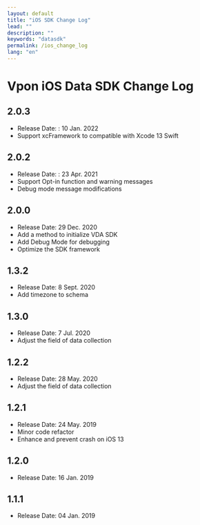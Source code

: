 ```yaml
---
layout: default
title: "iOS SDK Change Log"
lead: ""
description: ""
keywords: "datasdk"
permalink: /ios_change_log
lang: "en"
---
```


# Vpon iOS Data SDK Change Log

## 2.0.3

* Release Date: : 10 Jan. 2022
* Support xcFramework to compatible with Xcode 13 Swift

## 2.0.2

* Release Date: : 23 Apr. 2021
* Support Opt-in function and warning messages
* Debug mode message modifications


## 2.0.0

* Release Date: 29 Dec. 2020
* Add a method to initialize VDA SDK
* Add Debug Mode for debugging
* Optimize the SDK framework


## 1.3.2

* Release Date: 8 Sept. 2020
* Add timezone to schema

## 1.3.0

* Release Date: 7 Jul. 2020
* Adjust the field of data collection


## 1.2.2

* Release Date: 28 May. 2020
* Adjust the field of data collection


## 1.2.1

* Release Date: 24 May. 2019
* Minor code refactor
* Enhance and prevent crash on iOS 13


## 1.2.0

* Release Date: 16 Jan. 2019

## 1.1.1

* Release Date: 04 Jan. 2019
